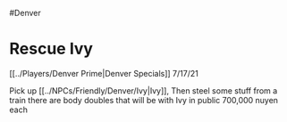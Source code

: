 #Denver
# Rescue Ivy
[[../Players/Denver Prime|Denver Specials]]
7/17/21

Pick up [[../NPCs/Friendly/Denver/Ivy|Ivy]],
Then steel some stuff from a train
there are body doubles that will be with Ivy in public
700,000 nuyen each